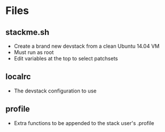 Files
=====

stackme.sh
----------
* Create a brand new devstack from a clean Ubuntu 14.04 VM
* Must run as root
* Edit variables at the top to select patchsets

localrc
-------
* The devstack configuration to use

profile
-------
* Extra functions to be appended to the stack user's .profile

